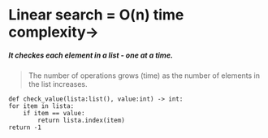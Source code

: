 # Linear search = O(n) time complexity->  

##### It checkes each element in a list - one at a time. 
>The number of operations grows (time) as the number of elements in the list increases.

    def check_value(lista:list(), value:int) -> int:
    for item in lista:
        if item == value:
            return lista.index(item)
    return -1
    